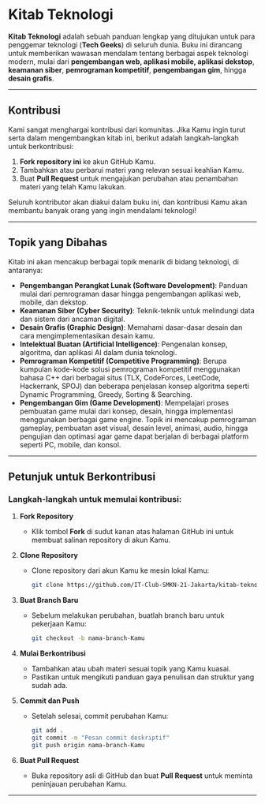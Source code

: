 # Kitab Teknologi

**Kitab Teknologi** adalah sebuah panduan lengkap yang ditujukan untuk para penggemar teknologi (**Tech Geeks**) di seluruh dunia. Buku ini dirancang untuk memberikan wawasan mendalam tentang berbagai aspek teknologi modern, mulai dari **pengembangan web, aplikasi mobile, aplikasi dekstop**, **keamanan siber**, **pemrograman kompetitif**, **pengembangan gim**, hingga **desain grafis**. 

---

## Kontribusi

Kami sangat menghargai kontribusi dari komunitas. Jika Kamu ingin turut serta dalam mengembangkan kitab ini, berikut adalah langkah-langkah untuk berkontribusi:

1. **Fork repository ini** ke akun GitHub Kamu.
2. Tambahkan atau perbarui materi yang relevan sesuai keahlian Kamu.
3. Buat **Pull Request** untuk mengajukan perubahan atau penambahan materi yang telah Kamu lakukan.

Seluruh kontributor akan diakui dalam buku ini, dan kontribusi Kamu akan membantu banyak orang yang ingin mendalami teknologi!

---

## Topik yang Dibahas

Kitab ini akan mencakup berbagai topik menarik di bidang teknologi, di antaranya:

- **Pengembangan Perangkat Lunak (Software Development)**: Panduan mulai dari pemrograman dasar hingga pengembangan aplikasi web, mobile, dan dekstop.
- **Keamanan Siber (Cyber Security)**: Teknik-teknik untuk melindungi data dan sistem dari ancaman digital.
- **Desain Grafis (Graphic Design)**: Memahami dasar-dasar desain dan cara mengimplementasikan desain kamu.
- **Intelektual Buatan (Artificial Intelligence)**: Pengenalan konsep, algoritma, dan aplikasi AI dalam dunia teknologi.
- **Pemrograman Kompetitif (Competitive Programming)**: Berupa kumpulan kode-kode solusi pemrograman kompetitif menggunakan bahasa C++ dari berbagai situs (TLX, CodeForces, LeetCode, Hackerrank, SPOJ) dan beberapa penjelasan konsep algoritma seperti Dynamic Programming, Greedy, Sorting & Searching.
- **Pengembangan Gim (Game Development)**: Mempelajari proses pembuatan game mulai dari konsep, desain, hingga implementasi menggunakan berbagai game engine. Topik ini mencakup pemrograman gameplay, pembuatan aset visual, desain level, animasi, audio, hingga pengujian dan optimasi agar game dapat berjalan di berbagai platform seperti PC, mobile, dan konsol.

---

## Petunjuk untuk Berkontribusi

### Langkah-langkah untuk memulai kontribusi:

1. **Fork Repository**
   - Klik tombol **Fork** di sudut kanan atas halaman GitHub ini untuk membuat salinan repository di akun Kamu.

2. **Clone Repository**
   - Clone repository dari akun Kamu ke mesin lokal Kamu:
     ```bash
     git clone https://github.com/IT-Club-SMKN-21-Jakarta/kitab-teknologi.git
     ```
   
3. **Buat Branch Baru**
   - Sebelum melakukan perubahan, buatlah branch baru untuk pekerjaan Kamu:
     ```bash
     git checkout -b nama-branch-Kamu
     ```

4. **Mulai Berkontribusi**
   - Tambahkan atau ubah materi sesuai topik yang Kamu kuasai.
   - Pastikan untuk mengikuti panduan gaya penulisan dan struktur yang sudah ada.

5. **Commit dan Push**
   - Setelah selesai, commit perubahan Kamu:
     ```bash
     git add .
     git commit -m "Pesan commit deskriptif"
     git push origin nama-branch-Kamu
     ```

6. **Buat Pull Request**
   - Buka repository asli di GitHub dan buat **Pull Request** untuk meminta peninjauan perubahan Kamu.

---
